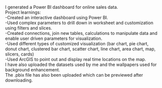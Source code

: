 I generated a Power BI dashboard for online sales data.          
Project learnings:              
-Created an interactive dashboard using Power BI.                   
-Used complex parameters to drill down in worksheet and customization using filters and slices.             
-Created connections, join new tables, calculations to manipulate data and enable user driven parameters for visualization.           
-Used different types of customized visualization (bar chart, pie chart, donut chart, clustered bar chart, scatter chart, line chart, area chart, map, slicers, cards)     
-Used ArcGIS to point out and display real time locations on the map.                 
I have also uploaded the datasets used by me and the wallpapers used for background enhancement.                
The .pbix file has also been uploaded which can be previewed after downloading.                              
